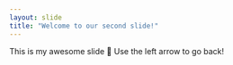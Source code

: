 ```yaml
---
layout: slide
title: "Welcome to our second slide!"
---
```

This is my awesome slide :tada:
Use the left arrow to go back!
